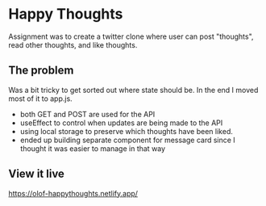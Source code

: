# Happy Thoughts

Assignment was to create a twitter clone where user can post "thoughts", read other thoughts, and like thoughts.

## The problem

Was a bit tricky to get sorted out where state should be. In the end I moved most of it to app.js.
- both GET and POST are used for the API
- useEffect to control when updates are being made to the API
- using local storage to preserve which thoughts have been liked.
- ended up building separate component for message card since I thought it was easier to manage in that way

## View it live

https://olof-happythoughts.netlify.app/